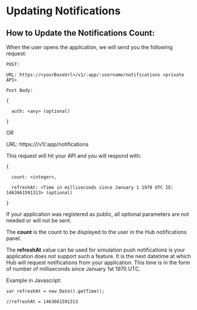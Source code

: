 # Updating Notifications

## How to Update the Notifications Count:

When the user opens the application, we will send you the following request:

```
POST:

URL: https://<yourBaseUrl>/v1/:app/:username/notifications <private API>

Post Body:

{

  auth: <any> (optional)

}
```

OR

URL: https://<baseUrl>/v1/:app/notifications <public API>

This request will hit your API and you will respond with:

```
{

  count: <integer>,

  refreshAt: <Time in milliseconds since January 1 1970 UTC IE: 1463661591313> (optional)

}
```

If your application was registered as public, all optional parameters are not needed or will not be sent.

The **count** is the count to be displayed to the user in the Hub notifications panel.

The **refreshAt** value can be used for simulation push notifications is your application does not support such a feature. It is the next datetime at which Hub will request notifications from your application. This time is in the form of number of milliseconds since January 1st 1970 UTC.

Example in Javascript:

```
var refreshAt = new Date().getTime();

//refreshAt = 1463661591313
```
